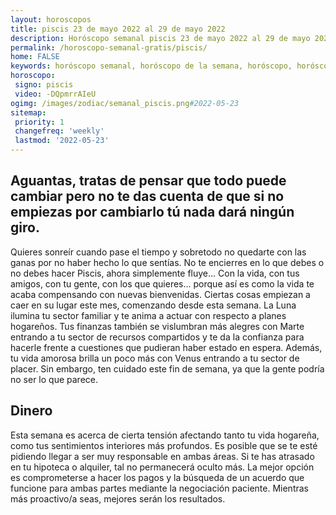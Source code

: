 ```yaml
---
layout: horoscopos
title: piscis 23 de mayo 2022 al 29 de mayo 2022 
description: Horóscopo semanal piscis 23 de mayo 2022 al 29 de mayo 2022. Aguantas, tratas de pensar que todo puede cambiar pero no te das cuenta de que si no empiezas por cambiarlo tú nada dará ningún giro. 
permalink: /horoscopo-semanal-gratis/piscis/
home: FALSE
keywords: horóscopo semanal, horóscopo de la semana, horóscopo, horóscopo gratis,horóscopos, horóscopo esperanza gracia, horoscopos piscis la semana, horóscopos gratis, Tarot, Astrologia, Zodíaco, piscis, horoscopo gratis, semanal
horoscopo:
 signo: piscis
 video: -DQpmrrAIeU
ogimg: /images/zodiac/semanal_piscis.png#2022-05-23
sitemap:
 priority: 1
 changefreq: 'weekly'
 lastmod: '2022-05-23'
---
```




## Aguantas, tratas de pensar que todo puede cambiar pero no te das cuenta de que si no empiezas por cambiarlo tú nada dará ningún giro. 

Quieres sonreír cuando pase el tiempo y sobretodo no quedarte con las ganas por no haber hecho lo que sentías. No te encierres en lo que debes o no debes hacer Piscis, ahora simplemente fluye… Con la vida, con tus amigos, con tu gente, con los que quieres… 
porque así es como la vida te acaba compensando con nuevas bienvenidas.
Ciertas cosas empiezan a caer en su lugar este mes, comenzando desde esta semana. La Luna ilumina tu sector familiar y te anima a actuar con respecto a planes hogareños. Tus finanzas también se vislumbran más alegres con Marte entrando a tu sector de recursos compartidos y te da la confianza para hacerle frente a cuestiones que pudieran haber estado en espera. Además, tu vida amorosa brilla un poco más con Venus entrando a tu sector de placer. Sin embargo, ten cuidado este fin de semana, ya que la gente podría no ser lo que parece.

## Dinero

Esta semana es acerca de cierta tensión afectando tanto tu vida hogareña, como tus sentimientos interiores más profundos. Es posible que se te esté pidiendo llegar a ser muy responsable en ambas áreas. Si te has atrasado en tu hipoteca o alquiler, tal no permanecerá oculto más. La mejor opción es comprometerse a hacer los pagos y la búsqueda de un acuerdo que funcione para ambas partes mediante la negociación paciente. Mientras más proactivo/a seas, mejores serán los resultados.